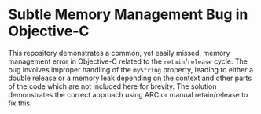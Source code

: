 # Subtle Memory Management Bug in Objective-C

This repository demonstrates a common, yet easily missed, memory management error in Objective-C related to the `retain`/`release` cycle.  The bug involves improper handling of the `myString` property, leading to either a double release or a memory leak depending on the context and other parts of the code which are not included here for brevity.  The solution demonstrates the correct approach using ARC or manual retain/release to fix this.